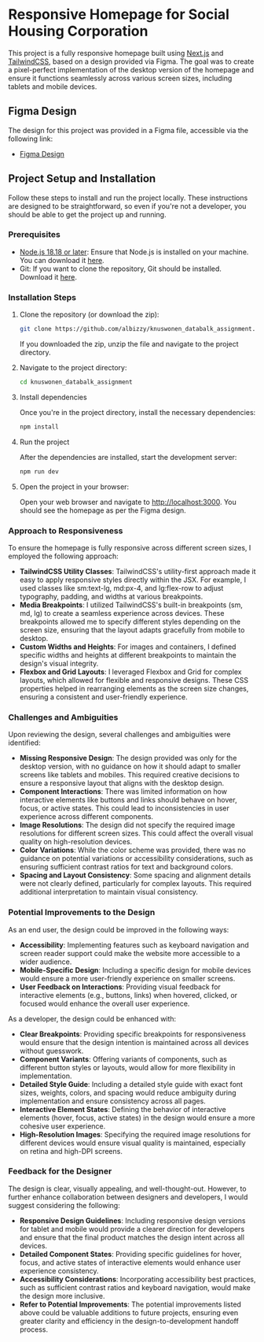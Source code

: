# Responsive Homepage for Social Housing Corporation

This project is a fully responsive homepage built using [Next.js](https://nextjs.org/docs) and [TailwindCSS](https://tailwindcss.com/docs/installation), based on a design provided via Figma. The goal was to create a pixel-perfect implementation of the desktop version of the homepage and ensure it functions seamlessly across various screen sizes, including tablets and mobile devices.

## Figma Design
  
The design for this project was provided in a Figma file, accessible via the following link:

- [Figma Design](https://www.figma.com/design/yk8VeMolGqLDi4KDQTkYIT/KnusWonen?node-id=0-1&t=CcBceBIUCvCoP8mp-1)

## Project Setup and Installation

Follow these steps to install and run the project locally. These instructions are designed to be straightforward, so even if you're not a developer, you should be able to get the project up and running.

### Prerequisites

- [Node.js 18.18 or later](https://git-scm.com/): Ensure that Node.js is installed on your machine. You can download it [here](https://nodejs.org/en).
- Git: If you want to clone the repository, Git should be installed. Download it [here](https://git-scm.com/).

### Installation Steps

1. Clone the repository (or download the zip):

    ```bash
    git clone https://github.com/albizzy/knuswonen_databalk_assignment.git

    ```

    If you downloaded the zip, unzip the file and navigate to the project directory.

2. Navigate to the project directory:

    ```bash
    cd knuswonen_databalk_assignment
    ```

3. Install dependencies

    Once you're in the project directory, install the necessary dependencies:

    ```bash
    npm install
    ```

4. Run the project

    After the dependencies are installed, start the development server:

    ```bash
    npm run dev
    ```

5. Open the project in your browser:

    Open your web browser and navigate to [http://localhost:3000](http://localhost:3000). You should see the homepage as per the Figma design.


### Approach to Responsiveness

To ensure the homepage is fully responsive across different screen sizes, I employed the following approach:

- **TailwindCSS Utility Classes**: TailwindCSS's utility-first approach made it easy to apply responsive styles directly within the JSX. For example, I used classes like sm:text-lg, md:px-4, and lg:flex-row to adjust typography, padding, and widths at various breakpoints.
- **Media Breakpoints**: I utilized TailwindCSS's built-in breakpoints (sm, md, lg) to create a seamless experience across devices. These breakpoints allowed me to specify different styles depending on the screen size, ensuring that the layout adapts gracefully from mobile to desktop.
- **Custom Widths and Heights**: For images and containers, I defined specific widths and heights at different breakpoints to maintain the design's visual integrity.
- **Flexbox and Grid Layouts**: I leveraged Flexbox and Grid for complex layouts, which allowed for flexible and responsive designs. These CSS properties helped in rearranging elements as the screen size changes, ensuring a consistent and user-friendly experience.

### Challenges and Ambiguities

Upon reviewing the design, several challenges and ambiguities were identified:

- **Missing Responsive Design**: The design provided was only for the desktop version, with no guidance on how it should adapt to smaller screens like tablets and mobiles. This required creative decisions to ensure a responsive layout that aligns with the desktop design.
- **Component Interactions**: There was limited information on how interactive elements like buttons and links should behave on hover, focus, or active states. This could lead to inconsistencies in user experience across different components.
- **Image Resolutions**: The design did not specify the required image resolutions for different screen sizes. This could affect the overall visual quality on high-resolution devices.
- **Color Variations**: While the color scheme was provided, there was no guidance on potential variations or accessibility considerations, such as ensuring sufficient contrast ratios for text and background colors.
- **Spacing and Layout Consistency**: Some spacing and alignment details were not clearly defined, particularly for complex layouts. This required additional interpretation to maintain visual consistency.


### Potential Improvements to the Design

As an end user, the design could be improved in the following ways:

- **Accessibility**: Implementing features such as keyboard navigation and screen reader support could make the website more accessible to a wider audience.
- **Mobile-Specific Design**: Including a specific design for mobile devices would ensure a more user-friendly experience on smaller screens.
- **User Feedback on Interactions**: Providing visual feedback for interactive elements (e.g., buttons, links) when hovered, clicked, or focused would enhance the overall user experience.

As a developer, the design could be enhanced with:

- **Clear Breakpoints**: Providing specific breakpoints for responsiveness would ensure that the design intention is maintained across all devices without guesswork.
- **Component Variants**: Offering variants of components, such as different button styles or layouts, would allow for more flexibility in implementation.
- **Detailed Style Guide**: Including a detailed style guide with exact font sizes, weights, colors, and spacing would reduce ambiguity during implementation and ensure consistency across all pages.
- **Interactive Element States**: Defining the behavior of interactive elements (hover, focus, active states) in the design would ensure a more cohesive user experience.
- **High-Resolution Images**: Specifying the required image resolutions for different devices would ensure visual quality is maintained, especially on retina and high-DPI screens.


### Feedback for the Designer

The design is clear, visually appealing, and well-thought-out. However, to further enhance collaboration between designers and developers, I would suggest considering the following:

- **Responsive Design Guidelines**: Including responsive design versions for tablet and mobile would provide a clearer direction for developers and ensure that the final product matches the design intent across all devices.
- **Detailed Component States**: Providing specific guidelines for hover, focus, and active states of interactive elements would enhance user experience consistency.
- **Accessibility Considerations**: Incorporating accessibility best practices, such as sufficient contrast ratios and keyboard navigation, would make the design more inclusive.
- **Refer to Potential Improvements**: The potential improvements listed above could be valuable additions to future projects, ensuring even greater clarity and efficiency in the design-to-development handoff process.
  